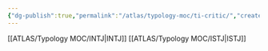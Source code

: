```yaml
---
{"dg-publish":true,"permalink":"/atlas/typology-moc/ti-critic/","created":"","updated":""}
---
```



[[ATLAS/Typology MOC/INTJ\|INTJ]]
[[ATLAS/Typology MOC/ISTJ\|ISTJ]]
